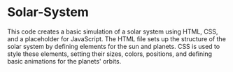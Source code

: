 # Solar-System
This code creates a basic simulation of a solar system using HTML, CSS, and a placeholder for JavaScript. The HTML file sets up the structure of the solar system by defining elements for the sun and planets. CSS is used to style these elements, setting their sizes, colors, positions, and defining basic animations for the planets' orbits.
